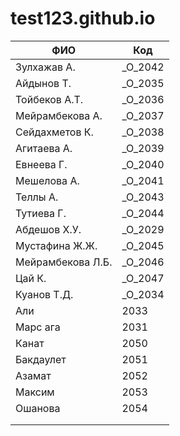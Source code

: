 # test123.github.io


|     ФИО      |      Код       |
|--------------|----------------|
|Зулхажав А.   |         _O_2042|
|Айдынов Т.    |         _O_2035|
|Тойбеков А.Т. |         _O_2036|
|Мейрамбекова А.|_O_2037|  
|Сейдахметов К.|_O_2038|
|Агитаева А.|_O_2039|
|Евнеева Г.|_O_2040|
|Мешелова А.|_O_2041|
|Теллы А.|_O_2043|
|Тутиева Г.| _O_2044|
|Абдешов Х.У.|_O_2029|
|Мустафина Ж.Ж.|_O_2045|
Мейрамбекова Л.Б.|_O_2046|
|Цай К.|_O_2047|
|Куанов Т.Д.|_O_2034|
|Али|2033|
|Марс ага|2031|
|Канат|2050|
|Бакдаулет|2051|
|Азамат|2052|
|Максим|2053|
|Ошанова|2054|
|||
|||
